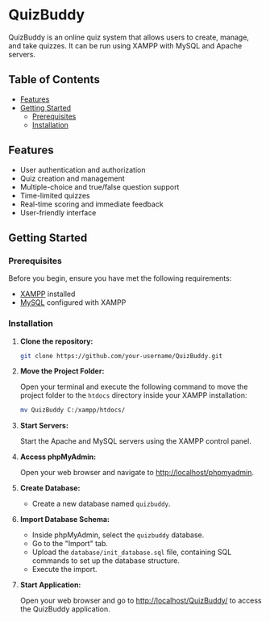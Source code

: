 # QuizBuddy

QuizBuddy is an online quiz system that allows users to create, manage, and take quizzes. It can be run using XAMPP with MySQL and Apache servers.

## Table of Contents

- [Features](#Features)
- [Getting Started](#getting-started)
  - [Prerequisites](#prerequisites)
  - [Installation](#installation)


## Features

- User authentication and authorization
- Quiz creation and management
- Multiple-choice and true/false question support
- Time-limited quizzes
- Real-time scoring and immediate feedback
- User-friendly interface

## Getting Started

### Prerequisites

Before you begin, ensure you have met the following requirements:

- [XAMPP](https://www.apachefriends.org/index.html) installed
- [MySQL](https://www.mysql.com/) configured with XAMPP

### Installation

1. **Clone the repository:**

   ```bash
   git clone https://github.com/your-username/QuizBuddy.git

1. **Move the Project Folder:**

   Open your terminal and execute the following command to move the project folder to the `htdocs` directory inside your XAMPP installation:

   ```bash
   mv QuizBuddy C:/xampp/htdocs/

1. **Start Servers:**

   Start the Apache and MySQL servers using the XAMPP control panel.

2. **Access phpMyAdmin:**

   Open your web browser and navigate to [http://localhost/phpmyadmin](http://localhost/phpmyadmin).

3. **Create Database:**

   - Create a new database named `quizbuddy`.

4. **Import Database Schema:**

   - Inside phpMyAdmin, select the `quizbuddy` database.
   - Go to the "Import" tab.
   - Upload the `database/init_database.sql` file, containing SQL commands to set up the database structure.
   - Execute the import.


6. **Start Application:**

   Open your web browser and go to [http://localhost/QuizBuddy/](http://localhost/QuizBuddy/) to access the QuizBuddy application.

